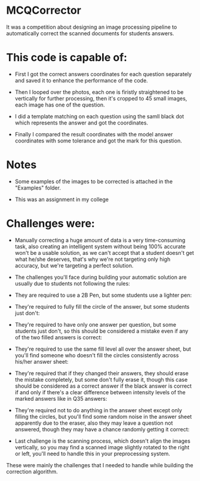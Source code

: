 # MCQCorrector
It was a competition about designing an image processing pipeline to automatically correct the scanned documents for students answers.

# This code is capable of:
- First I got the correct answers coordinates for each question separately and saved it to enhance the performance of the code.

- Then I looped over the photos, each one is firistly straightened to be vertically for further processing, then it's cropped to 45 small images, each image has one of the question.

- I did a template matching on each question using the samll black dot which represents the answer and got the coordinates.

- Finally I compared the result coordinates with the model answer coordinates with some tolerance and got the mark for this question.

# Notes
- Some examples of the images to be corrected is attached in the "Examples" folder.

- This was an assignment in my college


# Challenges were:
- Manually correcting a huge amount of data is a very time-consuming task, also creating an intelligent system without being 100% accurate won't be a usable solution, as we can't accept that a student doesn't get what he/she deserves, that's why we're not targeting only high accuracy, but we're targeting a perfect solution.

- The challenges you'll face during building your automatic solution are usually due to students not following the rules:

- They are required to use a 2B Pen, but some students use a lighter pen:

- They're required to fully fill the circle of the answer, but some students just don't:

- They're required to have only one answer per question, but some students just don't, so this should be considered a mistake even if any of the two filled answers is correct:

- They're required to use the same fill level all over the answer sheet, but you'll find someone who doesn't fill the circles consistently across his/her answer sheet:

- They're required that if they changed their answers, they should erase the mistake completely, but some don't fully erase it, though this case should be considered as a correct answer if the black answer is correct if and only if there's a clear difference between intensity levels of the marked answers like in Q35 answers:

- They're required not to do anything in the answer sheet except only filling the circles, but you'll find some random noise in the answer sheet apparently due to the eraser, also they may leave a question not answered, though they may have a chance randomly getting it correct:

- Last challenge is the scanning process, which doesn't align the images vertically, so you may find a scanned image slightly rotated to the right or left, you'll need to handle this in your preprocessing system.

These were mainly the challenges that I needed to handle while building the correction algorithm.
